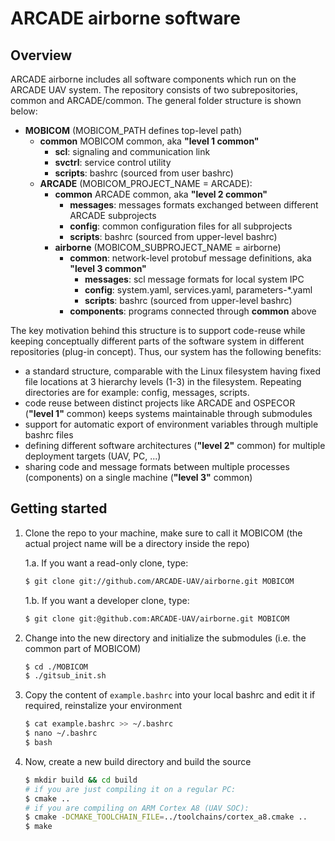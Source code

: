 # ARCADE airborne software

## Overview

ARCADE airborne includes all software components which run on the ARCADE UAV system.
The repository consists of two subrepositories, common and ARCADE/common.
The general folder structure is shown below:

* __MOBICOM__ (MOBICOM_PATH defines top-level path)
    * __common__ MOBICOM common, aka __"level 1 common"__
        * __scl__: signaling and communication link
        * __svctrl__: service control utility
        * __scripts__: bashrc (sourced from user bashrc)
    * __ARCADE__ (MOBICOM_PROJECT_NAME = ARCADE):
        * __common__ ARCADE common, aka __"level 2 common"__
            * __messages__: messages formats exchanged between different ARCADE subprojects
            * __config__: common configuration files for all subprojects
            * __scripts__: bashrc (sourced from upper-level bashrc)
        * __airborne__ (MOBICOM_SUBPROJECT_NAME = airborne)
            * __common__: network-level protobuf message definitions, aka __"level 3 common"__
                * __messages__: scl message formats for local system IPC
                * __config__: system.yaml, services.yaml, parameters-*.yaml
                * __scripts__: bashrc (sourced from upper-level bashrc)
            * __components__: programs connected through __common__ above

The key motivation behind this structure is to support code-reuse while keeping conceptually different parts of the software system in different repositories (plug-in concept).
Thus, our system has the following benefits:

* a standard structure, comparable with the Linux filesystem having fixed file locations at 3 hierarchy levels (1-3) in the filesystem. Repeating directories are for example: config, messages, scripts.
* code reuse between distinct projects like ARCADE and OSPECOR (__"level 1"__ common) keeps systems maintainable through submodules
* support for automatic export of environment variables through multiple bashrc files
* defining different software architectures (__"level 2"__ common) for multiple deployment targets (UAV, PC, ...)
* sharing code and message formats between multiple processes (components) on a single machine (__"level 3"__ common)

## Getting started

1. Clone the repo to your machine, make sure to call it MOBICOM (the actual project name will be a directory inside the repo)
    
    1.a. If you want a read-only clone, type:

    ```bash
    $ git clone git://github.com/ARCADE-UAV/airborne.git MOBICOM
    ```

    1.b. If you want a developer clone, type:

    ```bash
    $ git clone git:@github.com:ARCADE-UAV/airborne.git MOBICOM
    ```

2. Change into the new directory and initialize the submodules (i.e. the common part of MOBICOM)

    ```bash
    $ cd ./MOBICOM
    $ ./gitsub_init.sh
    ```

3. Copy the content of ```example.bashrc``` into your local bashrc and edit it if required, reinstalize your environment

    ```bash
    $ cat example.bashrc >> ~/.bashrc
    $ nano ~/.bashrc
    $ bash
    ```

4. Now, create a new build directory and build the source

    ```bash
    $ mkdir build && cd build
    # if you are just compiling it on a regular PC:
    $ cmake ..
    # if you are compiling on ARM Cortex A8 (UAV SOC):
    $ cmake -DCMAKE_TOOLCHAIN_FILE=../toolchains/cortex_a8.cmake ..
    $ make
    ```